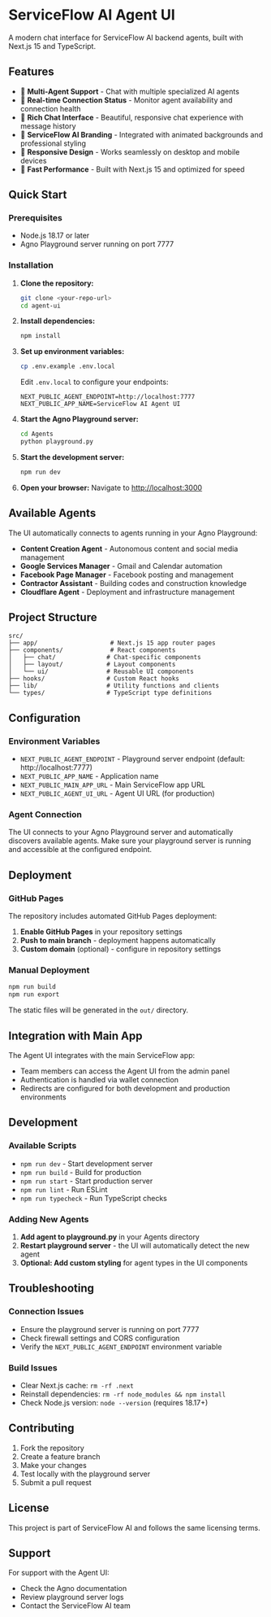 # ServiceFlow AI Agent UI

A modern chat interface for ServiceFlow AI backend agents, built with Next.js 15 and TypeScript.

## Features

- 🤖 **Multi-Agent Support** - Chat with multiple specialized AI agents
- 🔄 **Real-time Connection Status** - Monitor agent availability and connection health
- 💬 **Rich Chat Interface** - Beautiful, responsive chat experience with message history
- 🎨 **ServiceFlow AI Branding** - Integrated with animated backgrounds and professional styling
- 📱 **Responsive Design** - Works seamlessly on desktop and mobile devices
- 🚀 **Fast Performance** - Built with Next.js 15 and optimized for speed

## Quick Start

### Prerequisites

- Node.js 18.17 or later
- Agno Playground server running on port 7777

### Installation

1. **Clone the repository:**
   ```bash
   git clone <your-repo-url>
   cd agent-ui
   ```

2. **Install dependencies:**
   ```bash
   npm install
   ```

3. **Set up environment variables:**
   ```bash
   cp .env.example .env.local
   ```
   
   Edit `.env.local` to configure your endpoints:
   ```env
   NEXT_PUBLIC_AGENT_ENDPOINT=http://localhost:7777
   NEXT_PUBLIC_APP_NAME=ServiceFlow AI Agent UI
   ```

4. **Start the Agno Playground server:**
   ```bash
   cd Agents
   python playground.py
   ```

5. **Start the development server:**
   ```bash
   npm run dev
   ```

6. **Open your browser:**
   Navigate to [http://localhost:3000](http://localhost:3000)

## Available Agents

The UI automatically connects to agents running in your Agno Playground:

- **Content Creation Agent** - Autonomous content and social media management
- **Google Services Manager** - Gmail and Calendar automation
- **Facebook Page Manager** - Facebook posting and management
- **Contractor Assistant** - Building codes and construction knowledge
- **Cloudflare Agent** - Deployment and infrastructure management

## Project Structure

```
src/
├── app/                    # Next.js 15 app router pages
├── components/             # React components
│   ├── chat/              # Chat-specific components
│   ├── layout/            # Layout components
│   └── ui/                # Reusable UI components
├── hooks/                 # Custom React hooks
├── lib/                   # Utility functions and clients
└── types/                 # TypeScript type definitions
```

## Configuration

### Environment Variables

- `NEXT_PUBLIC_AGENT_ENDPOINT` - Playground server endpoint (default: http://localhost:7777)
- `NEXT_PUBLIC_APP_NAME` - Application name
- `NEXT_PUBLIC_MAIN_APP_URL` - Main ServiceFlow app URL
- `NEXT_PUBLIC_AGENT_UI_URL` - Agent UI URL (for production)

### Agent Connection

The UI connects to your Agno Playground server and automatically discovers available agents. Make sure your playground server is running and accessible at the configured endpoint.

## Deployment

### GitHub Pages

The repository includes automated GitHub Pages deployment:

1. **Enable GitHub Pages** in your repository settings
2. **Push to main branch** - deployment happens automatically
3. **Custom domain** (optional) - configure in repository settings

### Manual Deployment

```bash
npm run build
npm run export
```

The static files will be generated in the `out/` directory.

## Integration with Main App

The Agent UI integrates with the main ServiceFlow app:

- Team members can access the Agent UI from the admin panel
- Authentication is handled via wallet connection
- Redirects are configured for both development and production environments

## Development

### Available Scripts

- `npm run dev` - Start development server
- `npm run build` - Build for production
- `npm run start` - Start production server
- `npm run lint` - Run ESLint
- `npm run typecheck` - Run TypeScript checks

### Adding New Agents

1. **Add agent to playground.py** in your Agents directory
2. **Restart playground server** - the UI will automatically detect the new agent
3. **Optional: Add custom styling** for agent types in the UI components

## Troubleshooting

### Connection Issues

- Ensure the playground server is running on port 7777
- Check firewall settings and CORS configuration
- Verify the `NEXT_PUBLIC_AGENT_ENDPOINT` environment variable

### Build Issues

- Clear Next.js cache: `rm -rf .next`
- Reinstall dependencies: `rm -rf node_modules && npm install`
- Check Node.js version: `node --version` (requires 18.17+)

## Contributing

1. Fork the repository
2. Create a feature branch
3. Make your changes
4. Test locally with the playground server
5. Submit a pull request

## License

This project is part of ServiceFlow AI and follows the same licensing terms.

## Support

For support with the Agent UI:
- Check the Agno documentation
- Review playground server logs
- Contact the ServiceFlow AI team